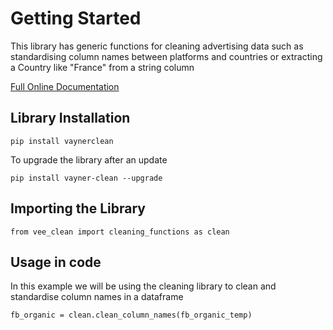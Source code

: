 # Getting Started 
This library has generic functions for cleaning advertising data such as standardising column
names between platforms and countries or extracting a Country like "France" from a string column

[Full Online Documentation](https://VaynerMedia-London.github.io/vaynerclean/)

## Library Installation
```
pip install vaynerclean
```
To upgrade the library after an update
```
pip install vayner-clean --upgrade
```

## Importing the Library
```
from vee_clean import cleaning_functions as clean
```

## Usage in code
In this example we will be using the cleaning library to clean and standardise column names in a dataframe 

```
fb_organic = clean.clean_column_names(fb_organic_temp)
```
